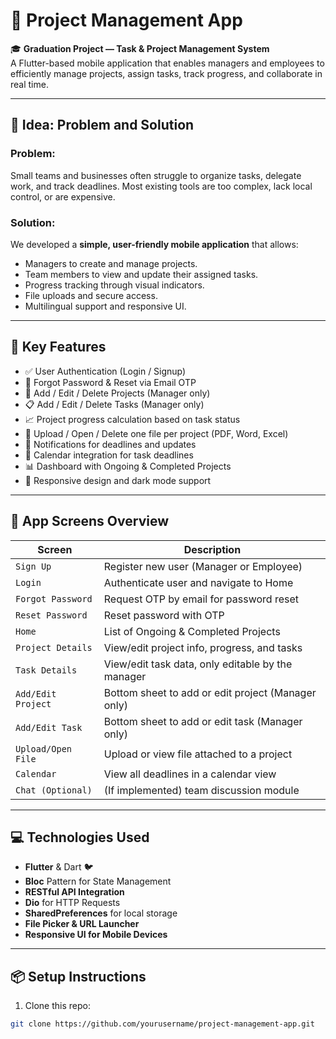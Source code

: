 # 📁 Project Management App

🎓 **Graduation Project — Task & Project Management System**  
A Flutter-based mobile application that enables managers and employees to efficiently manage projects, assign tasks, track progress, and collaborate in real time.

---

## 🚀 Idea: Problem and Solution

### Problem:
Small teams and businesses often struggle to organize tasks, delegate work, and track deadlines. Most existing tools are too complex, lack local control, or are expensive.

### Solution:
We developed a **simple, user-friendly mobile application** that allows:
- Managers to create and manage projects.
- Team members to view and update their assigned tasks.
- Progress tracking through visual indicators.
- File uploads and secure access.
- Multilingual support and responsive UI.

---

## 🔑 Key Features

- ✅ User Authentication (Login / Signup)
- 🔐 Forgot Password & Reset via Email OTP
- 📝 Add / Edit / Delete Projects (Manager only)
- 📋 Add / Edit / Delete Tasks (Manager only)
- 📈 Project progress calculation based on task status
- 📂 Upload / Open / Delete one file per project (PDF, Word, Excel)
- 🔔 Notifications for deadlines and updates
- 📅 Calendar integration for task deadlines
- 📊 Dashboard with Ongoing & Completed Projects
- 📱 Responsive design and dark mode support

---

## 📱 App Screens Overview

| Screen                 | Description                                               |
|------------------------|-----------------------------------------------------------|
| `Sign Up`              | Register new user (Manager or Employee)                   |
| `Login`                | Authenticate user and navigate to Home                    |
| `Forgot Password`      | Request OTP by email for password reset                   |
| `Reset Password`       | Reset password with OTP                                   |
| `Home`                 | List of Ongoing & Completed Projects                      |
| `Project Details`      | View/edit project info, progress, and tasks               |
| `Task Details`         | View/edit task data, only editable by the manager         |
| `Add/Edit Project`     | Bottom sheet to add or edit project (Manager only)        |
| `Add/Edit Task`        | Bottom sheet to add or edit task (Manager only)           |
| `Upload/Open File`     | Upload or view file attached to a project                 |
| `Calendar`             | View all deadlines in a calendar view                     |
| `Chat (Optional)`      | (If implemented) team discussion module                   |

---

## 💻 Technologies Used

- **Flutter** & Dart 🐦
- **Bloc** Pattern for State Management
- **RESTful API Integration**
- **Dio** for HTTP Requests
- **SharedPreferences** for local storage
- **File Picker & URL Launcher**
- **Responsive UI for Mobile Devices**

---

## 📦 Setup Instructions

1. Clone this repo:
```bash
git clone https://github.com/yourusername/project-management-app.git
